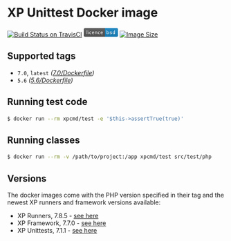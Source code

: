 XP Unittest Docker image
========================

[![Build Status on TravisCI](https://secure.travis-ci.org/xp-runners/xpcmd-test.svg)](http://travis-ci.org/xp-runners/xpcmd-test)
[![BSD License](https://raw.githubusercontent.com/xp-framework/web/master/static/licence-bsd.png)](https://github.com/xp-runners/reference/blob/master/LICENSE.md)
[![Image Size](https://imagelayers.io/badge/xpcmd/test:latest.svg)](https://imagelayers.io/?images=xpcmd/test:latest)

## Supported tags

* `7.0`, `latest` *([7.0/Dockerfile](https://github.com/xp-runners/xpcmd-test/blob/master/7.0/Dockerfile))*
* `5.6` *([5.6/Dockerfile](https://github.com/xp-runners/xpcmd-test/blob/master/5.6/Dockerfile))*

## Running test code

```sh
$ docker run --rm xpcmd/test -e '$this->assertTrue(true)'
```

## Running classes

```sh
$ docker run --rm -v /path/to/project:/app xpcmd/test src/test/php
```

## Versions

The docker images come with the PHP version specified in their tag and the newest XP runners and framework versions available:

* XP Runners, 7.8.5 - [see here](https://github.com/xp-runners/reference/releases)
* XP Framework, 7.7.0 - [see here](https://github.com/xp-framework/core/releases)
* XP Unittests, 7.1.1 - [see here](https://github.com/xp-framework/unittest/releases)